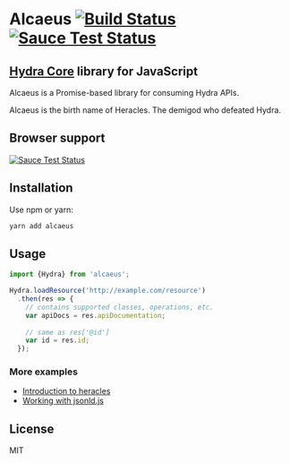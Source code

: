 # Alcaeus [![Build Status](https://travis-ci.org/wikibus/alcaeus.svg?branch=master)](https://travis-ci.org/wikibus/alcaeus) [![Sauce Test Status](https://saucelabs.com/buildstatus/heracles-tcode)](https://saucelabs.com/u/heracles-tcode)

## [Hydra Core](http://www.hydra-cg.com/spec/latest/core/) library for JavaScript

Alcaeus is a Promise-based library for consuming Hydra APIs.

Alcaeus is the birth name of Heracles. The demigod who defeated Hydra.

## Browser support

[![Sauce Test Status](https://saucelabs.com/browser-matrix/heracles-tcode.svg)](https://saucelabs.com/u/heracles-tcode)

## Installation

Use npm or yarn:

``` bash
yarn add alcaeus
```

## Usage

``` js
import {Hydra} from 'alcaeus';

Hydra.loadResource('http://example.com/resource')
  .then(res => {
    // contains supported classes, operations, etc.
    var apiDocs = res.apiDocumentation;
    
    // same as res['@id']
    var id = res.id; 
  });
```

### More examples

* [Introduction to heracles](http://t-code.pl/blog/2016/04/introducing-heracles/)
* [Working with jsonld.js](http://t-code.pl/blog/2016/04/heracles-compacting-resources/)

## License

MIT

[p1]: https://github.com/github/fetch
[p3]: https://developer.mozilla.org/pl/docs/Web/JavaScript/Reference/Global_Objects/WeakMap
